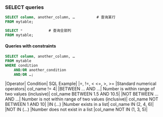 ### SELECT queries 
``` sql
SELECT column, another_column, …          # 查询某行
FROM mytable;

SELECT *            # 查询全部列
FROM mytable;
```

#### Queries with constraints
```sql
SELECT column, another_column, …
FROM mytable
WHERE condition
    AND/OR another_condition
    AND/OR …;
```
|Operator|	Condition|	SQL Example|
|=, !=, < <=, >, >=	|Standard numerical operators|	col_name != 4|
|BETWEEN … AND …|	Number is within range of two values (inclusive)|	col_name BETWEEN 1.5 AND 10.5|
|NOT BETWEEN … AND …|	Number is not within range of two values (inclusive)|	col_name NOT BETWEEN 1 AND 10|
|IN (…)	|Number exists in a list|	col_name IN (2, 4, 6)|
|NOT IN (…)	|Number does not exist in a list	|col_name NOT IN (1, 3, 5)|

